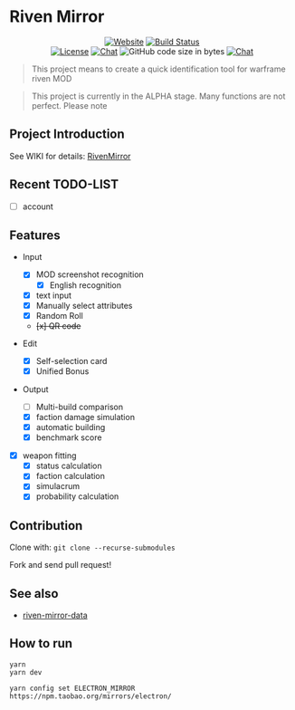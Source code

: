 # Riven Mirror

<p align="center">
  <a href="https://riven-im.vercel.app"><img alt="Website" src="https://img.shields.io/website/https/riven-im.vercel.app"></a>
  <a href="https://circleci.com/gh/pa001024/riven-mirror/tree/dev"><img src="https://img.shields.io/circleci/project/github/pa001024/riven-mirror/dev.svg" alt="Build Status"></a>
  <br>
  <a href="https://github.com/pa001024/riven-mirror"><img src="https://img.shields.io/github/license/pa001024/riven-mirror" alt="License"></a>
  <a href="https://discord.gg/m8pGvfP"><img src="https://img.shields.io/badge/chat-on%20discord-7289da.svg" alt="Chat"></a>
  <img alt="GitHub code size in bytes" src="https://img.shields.io/github/languages/code-size/pa001024/riven-mirror">
  <a href="https://greenkeeper.io/"><img src="https://badges.greenkeeper.io/pa001024/riven-mirror.svg" alt="Chat"></a>
</p>

> This project means to create a quick identification tool for warframe riven MOD

> This project is currently in the ALPHA stage. Many functions are not perfect. Please note

## Project Introduction

See WIKI for details: [RivenMirror](https://warframe.huijiwiki.com/wiki/%E5%8D%9A%E5%AE%A2:RivenMirror)

## Recent TODO-LIST

- [ ] account

## Features

- Input

  - [X] MOD screenshot recognition
    - [X] English recognition
  - [X] text input
  - [X] Manually select attributes
  - [X] Random Roll

  - ~~[x] QR code~~
- Edit

  - [X] Self-selection card
  - [X] Unified Bonus
- Output

  - [ ] Multi-build comparison
  - [X] faction damage simulation
  - [X] automatic building
  - [X] benchmark score

- [X] weapon fitting
  - [X] status calculation
  - [X] faction calculation
  - [X] simulacrum
  - [X] probability calculation

## Contribution

Clone with: `git clone --recurse-submodules`

Fork and send pull request!

## See also

- [riven-mirror-data](https://github.com/pa001024/riven-mirror-data)

## How to run

```
yarn
yarn dev
```

`yarn config set ELECTRON_MIRROR https://npm.taobao.org/mirrors/electron/`
